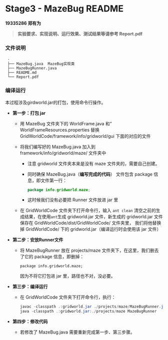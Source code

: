 # Stage3 - MazeBug README

**19335286 郑有为**

> **实验要求、实现说明、运行效果、测试结果等请参考 Report.pdf**

### 文件说明

```
 .
 ├── MazeBug.java  MazeBug实现类
 ├── MazeBugRunner.java
 ├── README.md
 └── Report.pdf
```

### 编译运行

本过程涉及girdworld.jar的打包，使用命令行操作。

* **第一步：打包 jar**

  * 用 MazeBug 文件夹下的 WorldFrame.java 和” WorldFrameResources.properties 替换 GridWorldCode/framework/info/gridworld/gui 下面的对应的文件

  * 将我们编写好的 MazeBug.java 加入到 framework/info/gridworld/maze/ 文件夹中

    * 注意 gridworld 文件夹本来是没有 maze 文件夹的，需要自己创建。

    * 同时确保 MazeBug.java（**编写完成的代码**） 文件包含 package 信息，即文件第一行：

      ``` java
      package info.gridworld.maze;
      ```

    * 这时候我们没有必要把 Runner 文件放进 jar 里

  * 在 GridWorldCode 文件夹下打开命令行，输入 `ant clean` 清空之前的生成结果，在使用`ant`生成 gridworld.jar 文件，新生成的 gridworld.jar 文件保存在 GridWorldCode/dist/GridWorldCode/ 文件夹里， 我们将他替换掉 GridWorldCode/ 下的 gridworld.jar（编译运行时会使用该 jar 文件）

* **第二步：安放Runner文件**

  * 将 MazeBugRunner 放在 projects/maze 文件夹下，在这里，我们删去了它的 package 信息，即删掉：

    ```
    package info.gridworld.maze;
    ```

    因为不将它打包进 jar 里，路径也不对，没必要。

* **第三步：编译运行**

  * 在 GridWorldCode 文件夹下打开命令行，执行：

    ``` java
    javac -classpath .:gridworld.jar ./projects/maze/MazeBugRunner.java 
    java -classpath .:gridworld.jar:./projects/maze MazeBugRunner
    ```

* **第四步：修改代码**

  * 若修改了 MazeBug.java 需要重新完成第一步、第三步骤。
